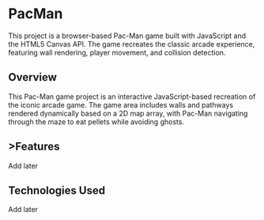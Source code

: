 <h1>PacMan</h1>
<p>This project is a browser-based Pac-Man game built with JavaScript and the HTML5 Canvas API. The game recreates the classic arcade experience, featuring wall rendering, player movement, and collision detection.</p>

<h2>Overview</h2>
<p>This Pac-Man game project is an interactive JavaScript-based recreation of the iconic arcade game. The game area includes walls and pathways rendered dynamically based on a 2D map array, with Pac-Man navigating through the maze to eat pellets while avoiding ghosts.</p>

<h2>>Features</h2>
<p>Add later</p>

<h2>Technologies Used</h2>
<p>Add later</p>


